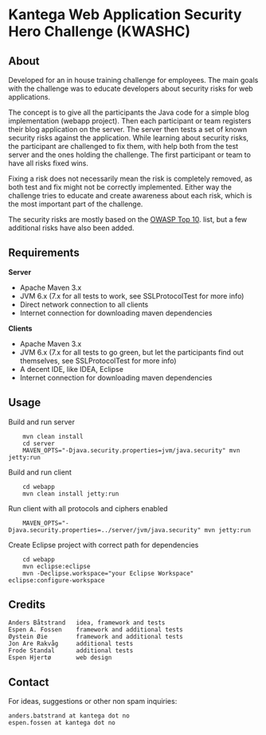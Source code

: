 # Kantega Web Application Security Hero Challenge (KWASHC) #

## About ##

Developed for an in house training challenge for employees. The main goals with the challenge was to educate developers
about security risks for web applications.

The concept is to give all the participants the Java code for a simple blog implementation (webapp project). Then each
participant or team registers their blog application on the server. The server then tests a set of known security risks
against the application. While learning about security risks, the participant are challenged to fix them, with help
both from the test server and the ones holding the challenge. The first participant or team to have all risks fixed
wins.

Fixing a risk does not necessarily mean the risk is completely removed, as both test and fix might not be correctly
implemented. Either way the challenge tries to educate and create awareness about each risk, which is the most important
part of the challenge.

The security risks are mostly based on the [OWASP Top 10](https://www.owasp.org). list, but a few additional risks have
also been added.


## Requirements ##

__Server__

* Apache Maven 3.x
* JVM 6.x (7.x for all tests to work, see SSLProtocolTest for more info)
* Direct network connection to all clients
* Internet connection for downloading maven dependencies

__Clients__

* Apache Maven 3.x
* JVM 6.x (7.x for all tests to go green, but let the participants find out themselves, see SSLProtocolTest for more info)
* A decent IDE, like IDEA, Eclipse
* Internet connection for downloading maven dependencies


## Usage ##

Build and run server

        mvn clean install
        cd server
        MAVEN_OPTS="-Djava.security.properties=jvm/java.security" mvn jetty:run

Build and run client

        cd webapp
        mvn clean install jetty:run

Run client with all protocols and ciphers enabled

        MAVEN_OPTS="-Djava.security.properties=../server/jvm/java.security" mvn jetty:run


Create Eclipse project with correct path for dependencies

        cd webapp
        mvn eclipse:eclipse
        mvn -Declipse.workspace="your Eclipse Workspace" eclipse:configure-workspace

## Credits ##

    Anders Båtstrand   idea, framework and tests
    Espen A. Fossen    framework and additional tests
    Øystein Øie        framework and additional tests
    Jon Are Rakvåg     additional tests
    Frode Standal      additional tests
    Espen Hjertø       web design


## Contact ##

For ideas, suggestions or other non spam inquiries:

    anders.batstrand at kantega dot no
    espen.fossen at kantega dot no
